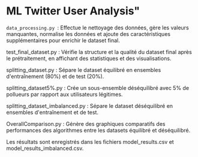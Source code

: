 # ML Twitter User Analysis" 

`data_processing.py `: Effectue le nettoyage des données, gère les valeurs manquantes, normalise les données et ajoute des caractéristiques supplémentaires pour enrichir le dataset final.

test_final_dataset.py : Vérifie la structure et la qualité du dataset final après le prétraitement, en affichant des statistiques et des visualisations.

splitting_dataset.py : Sépare le dataset équilibré en ensembles d'entraînement (80%) et de test (20%).

 splitting_dataset5%.py : Crée un sous-ensemble déséquilibré avec 5% de pollueurs par rapport aux utilisateurs légitimes.

 splitting_dataset_imbalanced.py : Sépare le dataset déséquilibré en ensembles d'entraînement et de test.

 OverallComparison.py : Génère des graphiques comparatifs des performances des algorithmes entre les datasets équilibré et déséquilibré.

 Les résultats sont enregistrés dans les fichiers model_results.csv et model_results_imbalanced.csv.

